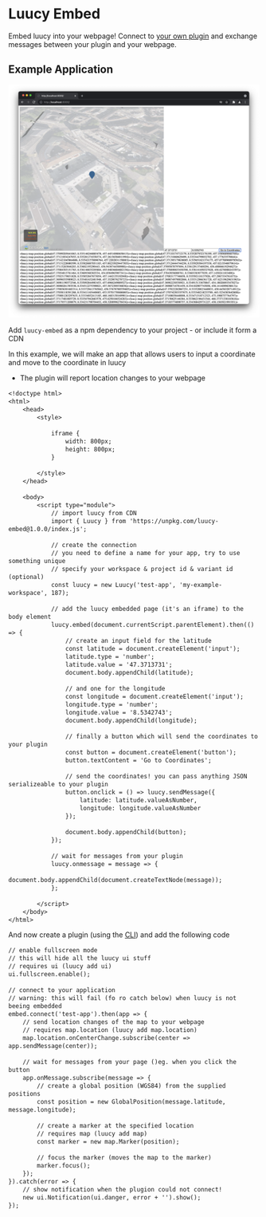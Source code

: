 # Luucy Embed
Embed luucy into your webpage!
Connect to [your own plugin](https://github.com/luucyadmin) and exchange messages between your plugin and your webpage.

## Example Application
![](embed.png)

Add `luucy-embed` as a npm dependency to your project - or include it form a CDN

In this example, we will make an app that allows users to input a coordinate and move to the coordinate in luucy
+ The plugin will report location changes to your webpage
```
<!doctype html>
<html>
    <head>
        <style>
        
            iframe {
                width: 800px;
                height: 800px;
            }
        
        </style>
    </head>

    <body>
        <script type="module">
            // import luucy from CDN
            import { Luucy } from 'https://unpkg.com/luucy-embed@1.0.0/index.js';

            // create the connection
            // you need to define a name for your app, try to use something unique
            // specify your workspace & project id & variant id (optional)
            const luucy = new Luucy('test-app', 'my-example-workspace', 187);

            // add the luucy embedded page (it's an iframe) to the body element
            luucy.embed(document.currentScript.parentElement).then(() => {
                // create an input field for the latitude
                const latitude = document.createElement('input');
                latitude.type = 'number';
                latitude.value = '47.3713731';
                document.body.appendChild(latitude);

                // and one for the longitude
                const longitude = document.createElement('input');
                longitude.type = 'number';
                longitude.value = '8.5342743';
                document.body.appendChild(longitude);

                // finally a button which will send the coordinates to your plugin
                const button = document.createElement('button');
                button.textContent = 'Go to Coordinates';

                // send the coordinates! you can pass anything JSON serializeable to your plugin
                button.onclick = () => luucy.sendMessage({ 
                    latitude: latitude.valueAsNumber, 
                    longitude: longitude.valueAsNumber 
                });
        
                document.body.appendChild(button);
            });
        
            // wait for messages from your plugin
            luucy.onmessage = message => {
                document.body.appendChild(document.createTextNode(message));
            };
        
        </script>
    </body>
</html>
```

And now create a plugin (using the [CLI](https://github.com/luucyadmin/luucy-cli)) and add the following code
```
// enable fullscreen mode
// this will hide all the luucy ui stuff
// requires ui (luucy add ui)
ui.fullscreen.enable();

// connect to your application
// warning: this will fail (fo ro catch below) when luucy is not beeing embedded
embed.connect('test-app').then(app => {
    // send location changes of the map to your webpage
    // requires map.location (luucy add map.location)
    map.location.onCenterChange.subscribe(center => app.sendMessage(center));

    // wait for messages from your page ()eg. when you click the button
    app.onMessage.subscribe(message => {
        // create a global position (WGS84) from the supplied positions
        const position = new GlobalPosition(message.latitude, message.longitude);

        // create a marker at the specified location
        // requires map (luucy add map)
        const marker = new map.Marker(position);

        // focus the marker (moves the map to the marker)
        marker.focus();
    });
}).catch(error => {
    // show notification when the plugion could not connect!
    new ui.Notification(ui.danger, error + '').show();
});
```